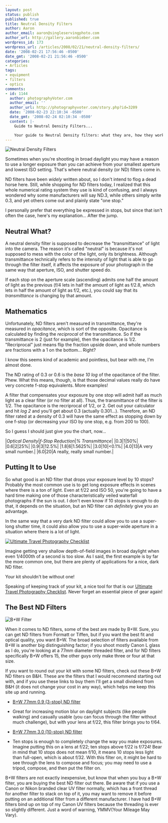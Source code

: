 ```yaml
---
layout: post
status: publish
published: true
title: Neutral Density Filters
author: Aaron
author_email: aaron@singleservingphoto.com
author_url: http://gallery.aaronbieber.com
wordpress_id: 173
wordpress_url: /articles/2008/02/21/neutral-density-filters/
date: '2008-02-21 17:56:46 -0500'
date_gmt: '2008-02-21 21:56:46 -0500'
categories:
- Articles
tags:
- equipment
- filters
- optics
comments:
- id: 1144
  author: photographyVoter.com
  author_email: ''
  author_url: http://photographyvoter.com/story.php?id=3209
  date: '2008-02-23 22:10:34 -0500'
  date_gmt: '2008-02-24 02:10:34 -0500'
  content: |-
    Guide to Neutral Density Filters...

    Your guide to Neutral Density filters: what they are, how they work, and how to use them....
---
```

![Neutral Density
Filters](/articles/Filters.gif "Neutral Density Filters")

Sometimes when you're shooting in broad daylight you may have a reason
to use a longer exposure than you can achieve from your smallest
aperture and lowest ISO setting. That's where neutral density (or ND)
filters come in.

ND filters have been _widely_ written about, so I don't intend to flog
a dead horse here. Still, while shopping for ND filters today, I
realized that this whole numerical rating system they use is kind of
confusing, and I always wondered why some manufacturers will say ND.3,
while others simply write 0.3, and yet others come out and plainly state
"one stop."

I personally prefer that everything be expressed in stops, but since
that isn't often the case, here's my explanation... After the jump.<span
id="more"></span><span id="more-173"></span>

## Neutral What?

A neutral density filter is supposed to decrease the "transmittance" of
light into the camera. The reason it's called "neutral" is because it's
not supposed to mess with the color of the light, only its brightness.
Although transmittance technically refers to the intensity of light that
is able to go through the filter itself, it affects the exposure of your
photograph in the same way that aperture, ISO, and shutter speed do.

If each stop on the aperture scale (ascending) admits one half the
amount of light as the previous (f/4 lets in half the amount of light as
f/2.8, which lets in half the amount of light as f/2, etc.), you could
say that its _transmittance_ is changing by that amount.

## Mathematics

Unfortunately, ND filters aren't measured in transmittance, they're
measured in _opacitance_, which is sort of the opposite. Opacitance is
calculated by finding the _reciprocal_ of the transmittance. So if the
transmittance is 2 (just for example), then the opacitance is 1/2.
"Recriprocal" just means flip the fraction upside down, and whole
numbers are fractions with a 1 on the bottom... Right?

I know this seems kind of academic and pointless, but bear with me, I'm
almost done.

The ND rating of 0.3 or 0.6 is the _base 10 log_ of the opacitance of
the filter. Phew. What this means, though, is that those decimal values
really do have very concrete f-stop equivalents. More examples!

A filter that compensates your exposure by one stop will admit half as
much light as a clear filter (or no filter at all). Thus, the
transmittance of the filter is 1/2. The opacitance is the recriprocal of
1/2, or 2. Get out your calculator and hit _log 2_ and you'll get
about 0.3 (actually 0.301...). Therefore, an ND filter rated at a
density of 0.3 will have the same effect as stopping down by one f-stop
(or decreasing your ISO by one stop, e.g. from 200 to 100).

So I guess I should just give you the chart, now...

|*Optical Density*|*f-Stop Reduction*|*% Transmittance*|
 |0.3|1|50%|
 |0.6|2|25%|
 |0.9|3|12.5%|
 |1.8|6|1.5625%|
 |3.0|10|&lt;0.1%|
 |4.0|13|A very small number.|
 |6.0|20|A really, really small number.|

## Putting It to Use

So what good is an ND filter that drops your exposure level by 10 stops?
Probably the most common use is to get long exposure effects in scenes
where there is a ton of light. Even at f/22 and ISO 50, you're going to
have a hard time making one of those characteristically veiled waterfall
photographs if the sun is out. I don't even know if 10 stops is enough
to do that, it depends on the situation, but an ND filter can
_definitely_ give you an advantage.

In the same way that a very dark ND filter could allow you to use a
super-long shutter time, it could also allow you to use a super-wide
aperture in a situation where there is a lot of light.

[![Ultimate Travel Photography
Checklist](http://static.artphotoworkshops.com/UltimateTravelChecklistThumbnail.gif "Ultimate Travel Photography Checklist")](http://artphotoworkshops.com/read/UltimateTravelPhotoChecklist)

Imagine getting very shallow depth-of-field images in broad daylight
when even 1/4000th of a second is too slow. As I said, the first example
is by far the more common one, but there are plenty of applications for
a nice, dark ND filter.

Your kit shouldn't be without one!

Speaking of keeping track of your kit, a nice tool for that is our
[Ultimate Travel Photography
Checklist](http://artphotoworkshops.com/read/UltimateTravelPhotoChecklist..).
Never forget an essential piece of gear again!

## The Best ND Filters

![](http://singleservingphoto.com/wp-content/uploads/2008/02/bw_logo-134x150.png "B+W Filter")

When it comes to ND filters, some of the best are made by B+W. Sure, you
can get ND filters from Formatt or Tiffen, but if you want the best fit
and optical quality, you want B+W. The broad selection of filters
available from B+W is another big distinguishing factor; if you shoot
mostly Canon L glass as I do, you're looking at a 77mm diameter threaded
filter, and for ND filters specifically B+W offers 15, the other guys
only make three or four at that size.

If you want to round out your kit with some ND filters, check out these
B+W ND filters on B&H. These are the filters that I would recommend
starting out with, and if you use these links to buy them I'll get a
small dividend from B&H (it does not change your cost in any way), which
helps me keep this site up and running.

* [B+W 77mm 0.9 (3-stop) ND
filter](http://www.bhphotovideo.com/c/product/8054-REG/B_W_65_073102_77mm_103_Neutral_Density.html/BI/1816/KBID/2457)
- Great for increasing motion blur on daylight subjects (like people
walking) and casually usable (you can focus through the filter without
much challenge), but with your lens at f/22, this filter brings you to
f/64.
 * [B+W 77mm 3.0 (10-stop) ND
filter](http://www.bhphotovideo.com/c/product/8120-REG/B_W_65_066729_77mm_110_Neutral_Density.html/BI/1816/KBID/2457)
- Ten stops is enough to completely change the way you make exposures.
Imagine putting this on a lens at f/22; ten stops above f/22 is f/724!
Bear in mind that 10 stops does not mean f/10, it means 10 stops less
light than full-open, which is about f/32. With this filter on, it might
be hard to see through the lens to compose and focus; you may need to
use a tripod, compose, and then put the filter on.

B+W filters are not exactly inexpensive, but know that when you buy a
B+W filter, you are buying the best ND filter out there. Be aware that
if you use a Canon or Nikon branded clear UV filter normally, which has
a front thread for another filter to stack on top of it, you may want to
remove it before putting on an additional filter from a different
manufacturer. I have had B+W filters bind up on top of my Canon UV
filters because the threading is ever so slightly different. Just a word
of warning, YMMV(Your Mileage May Vary).
